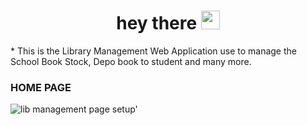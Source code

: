 <div id="badges" align="center">
  <img src="https://komarev.com/ghpvc/?username=devsany&style=flat-square&color=blue" alt=""/>
</div>
<h1 align="center">
  hey there
  <img src="https://media.giphy.com/media/hvRJCLFzcasrR4ia7z/giphy.gif" width="30px"/>
</h1>
* This is the Library Management Web Application use to manage the School Book Stock, Depo book to student and many more.

### HOME PAGE
 
 ![lib management page setup'](https://github.com/user-attachments/assets/5eebe302-79a5-4292-9a6c-67d35fef0eba)
